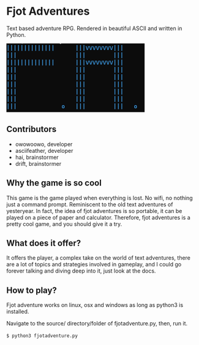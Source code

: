 # Fjot Adventures
Text based adventure RPG. Rendered in beautiful ASCII and written in Python.

![fjot adventures picture](./fjotAdventures.png)

## Contributors
- owowoowo, developer
- asciifeather, developer
- hai, brainstormer
- drift, brainstormer

## Why the game is so cool

This game is the game played when everything is lost. No wifi, no nothing just a command prompt. 
Reminiscent to the old text adventures of yesteryear. 
In fact, the idea of fjot adventures is so portable, it can be played on a piece of paper 
and calculator. Therefore, fjot adventures is a pretty cool game, and you should give it a try.

## What does it offer?

It offers the player, a complex take on the world of text adventures, there are a lot of topics and strategies involved in gameplay, and I could go forever talking and diving deep into it, just look at the docs. 

## How to play?
Fjot adventure works on linux, osx and windows as long as python3 is installed. 

Navigate to the source/ directory/folder of fjotadventure.py, then, run it.

```$ python3 fjotadventure.py```
